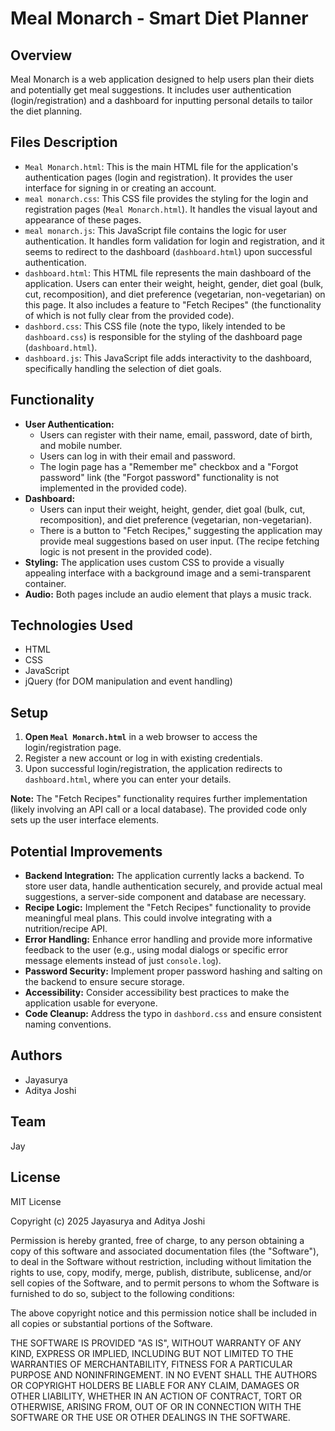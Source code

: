 # Meal Monarch - Smart Diet Planner

## Overview

Meal Monarch is a web application designed to help users plan their diets and potentially get meal suggestions. It includes user authentication (login/registration) and a dashboard for inputting personal details to tailor the diet planning.

## Files Description

* `Meal Monarch.html`: This is the main HTML file for the application's authentication pages (login and registration). It provides the user interface for signing in or creating an account.
* `meal monarch.css`: This CSS file provides the styling for the login and registration pages (`Meal Monarch.html`). It handles the visual layout and appearance of these pages.
* `meal monarch.js`: This JavaScript file contains the logic for user authentication. It handles form validation for login and registration, and it seems to redirect to the dashboard (`dashboard.html`) upon successful authentication.
* `dashboard.html`: This HTML file represents the main dashboard of the application. Users can enter their weight, height, gender, diet goal (bulk, cut, recomposition), and diet preference (vegetarian, non-vegetarian) on this page. It also includes a feature to "Fetch Recipes" (the functionality of which is not fully clear from the provided code).
* `dashbord.css`: This CSS file (note the typo, likely intended to be `dashboard.css`) is responsible for the styling of the dashboard page (`dashboard.html`).
* `dashboard.js`: This JavaScript file adds interactivity to the dashboard, specifically handling the selection of diet goals.

## Functionality

* **User Authentication:**
    * Users can register with their name, email, password, date of birth, and mobile number.
    * Users can log in with their email and password.
    * The login page has a "Remember me" checkbox and a "Forgot password" link (the "Forgot password" functionality is not implemented in the provided code).
* **Dashboard:**
    * Users can input their weight, height, gender, diet goal (bulk, cut, recomposition), and diet preference (vegetarian, non-vegetarian).
    * There is a button to "Fetch Recipes," suggesting the application may provide meal suggestions based on user input. (The recipe fetching logic is not present in the provided code).
* **Styling:** The application uses custom CSS to provide a visually appealing interface with a background image and a semi-transparent container.
* **Audio:** Both pages include an audio element that plays a music track.

## Technologies Used

* HTML
* CSS
* JavaScript
* jQuery (for DOM manipulation and event handling)

## Setup

1.  **Open `Meal Monarch.html`** in a web browser to access the login/registration page.
2.  Register a new account or log in with existing credentials.
3.  Upon successful login/registration, the application redirects to `dashboard.html`, where you can enter your details.

**Note:** The "Fetch Recipes" functionality requires further implementation (likely involving an API call or a local database). The provided code only sets up the user interface elements.

## Potential Improvements

* **Backend Integration:** The application currently lacks a backend. To store user data, handle authentication securely, and provide actual meal suggestions, a server-side component and database are necessary.
* **Recipe Logic:** Implement the "Fetch Recipes" functionality to provide meaningful meal plans. This could involve integrating with a nutrition/recipe API.
* **Error Handling:** Enhance error handling and provide more informative feedback to the user (e.g., using modal dialogs or specific error message elements instead of just `console.log`).
* **Password Security:** Implement proper password hashing and salting on the backend to ensure secure storage.
* **Accessibility:** Consider accessibility best practices to make the application usable for everyone.
* **Code Cleanup:** Address the typo in `dashbord.css` and ensure consistent naming conventions.

## Authors

* Jayasurya
* Aditya Joshi

## Team

Jay

## License

MIT License

Copyright (c) 2025 Jayasurya and Aditya Joshi

Permission is hereby granted, free of charge, to any person obtaining a copy
of this software and associated documentation files (the "Software"), to deal
in the Software without restriction, including without limitation the rights
to use, copy, modify, merge, publish, distribute, sublicense, and/or sell
copies of the Software, and to permit persons to whom the Software is
furnished to do so, subject to the following conditions:

The above copyright notice and this permission notice shall be included in all
copies or substantial portions of the Software.

THE SOFTWARE IS PROVIDED "AS IS", WITHOUT WARRANTY OF ANY KIND, EXPRESS OR
IMPLIED, INCLUDING BUT NOT LIMITED TO THE WARRANTIES OF MERCHANTABILITY,
FITNESS FOR A PARTICULAR PURPOSE AND NONINFRINGEMENT. IN NO EVENT SHALL THE
AUTHORS OR COPYRIGHT HOLDERS BE LIABLE FOR ANY CLAIM, DAMAGES OR OTHER
LIABILITY, WHETHER IN AN ACTION OF CONTRACT, TORT OR OTHERWISE, ARISING FROM,
OUT OF OR IN CONNECTION WITH THE SOFTWARE OR THE USE OR OTHER DEALINGS IN THE
SOFTWARE.
